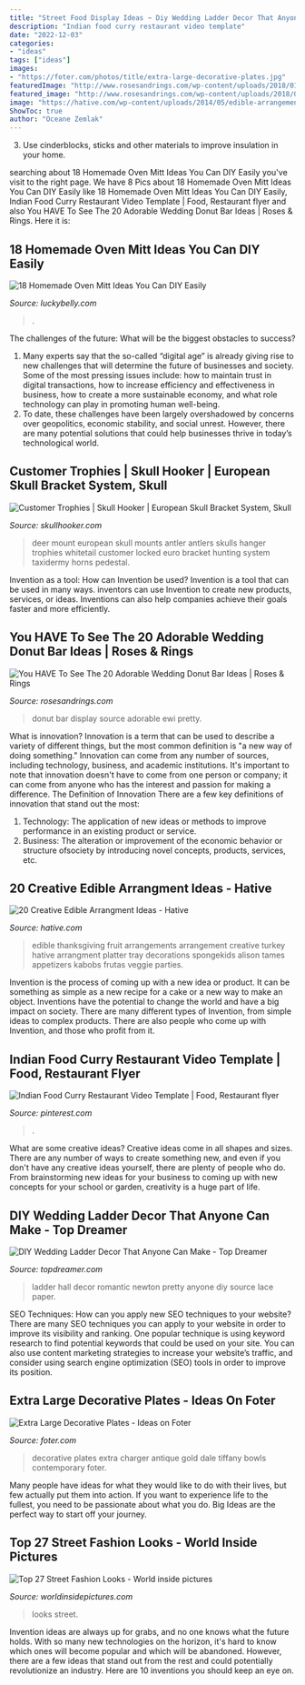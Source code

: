 ```yaml
---
title: "Street Food Display Ideas ~ Diy Wedding Ladder Decor That Anyone Can Make"
description: "Indian food curry restaurant video template"
date: "2022-12-03"
categories:
- "ideas"
tags: ["ideas"]
images:
- "https://foter.com/photos/title/extra-large-decorative-plates.jpg"
featuredImage: "http://www.rosesandrings.com/wp-content/uploads/2018/01/Cute-Donut-Wedding-Food-Display-Wall-Ideas.jpg"
featured_image: "http://www.rosesandrings.com/wp-content/uploads/2018/01/Cute-Donut-Wedding-Food-Display-Wall-Ideas.jpg"
image: "https://hative.com/wp-content/uploads/2014/05/edible-arrangements/4-thanksgiving-edible-arrangement.jpg"
ShowToc: true
author: "Oceane Zemlak"
---
```



3. Use cinderblocks, sticks and other materials to improve insulation in your home.

	

		
searching about 18 Homemade Oven Mitt Ideas You Can DIY Easily you've visit to the right page. We have 8 Pics about 18 Homemade Oven Mitt Ideas You Can DIY Easily like 18 Homemade Oven Mitt Ideas You Can DIY Easily, Indian Food Curry Restaurant Video Template | Food, Restaurant flyer and also You HAVE To See The 20 Adorable Wedding Donut Bar Ideas | Roses &amp; Rings. Here it is:
		
    
## 18 Homemade Oven Mitt Ideas You Can DIY Easily

<img loading=lazy src="https://www.luckybelly.com/wp-content/uploads/2020/11/18-Homemade-Oven-Mitt-Ideas-You-Can-DIY-Easily-768x1152.jpg" onerror="this.onerror=null;this.src='https://tse2.mm.bing.net/th?id=OIP.uJNjY7C2Km_sJmzMOWFWCwHaLH&amp;pid=15.1';" alt="18 Homemade Oven Mitt Ideas You Can DIY Easily">

_Source: luckybelly.com_

>. 

	

The challenges of the future: What will be the biggest obstacles to success?
1. Many experts say that the so-called “digital age” is already giving rise to new challenges that will determine the future of businesses and society. Some of the most pressing issues include: how to maintain trust in digital transactions, how to increase efficiency and effectiveness in business, how to create a more sustainable economy, and what role technology can play in promoting human well-being.
2. To date, these challenges have been largely overshadowed by concerns over geopolitics, economic stability, and social unrest. However, there are many potential solutions that could help businesses thrive in today’s technological world.

    
## Customer Trophies | Skull Hooker | European Skull Bracket System, Skull

<img loading=lazy src="http://www.skullhooker.com/wp-content/gallery/customer-trophies/locked-up.jpeg" onerror="this.onerror=null;this.src='https://tse3.mm.bing.net/th?id=OIP.frtkZv4eEVrUgg4NmUKvyQAAAA&amp;pid=15.1';" alt="Customer Trophies | Skull Hooker | European Skull Bracket System, Skull">

_Source: skullhooker.com_

>deer mount european skull mounts antler antlers skulls hanger trophies whitetail customer locked euro bracket hunting system taxidermy horns pedestal. 

	

Invention as a tool: How can Invention be used?
Invention is a tool that can be used in many ways. inventors can use Invention to create new products, services, or ideas. Inventions can also help companies achieve their goals faster and more efficiently.

    
## You HAVE To See The 20 Adorable Wedding Donut Bar Ideas | Roses &amp; Rings

<img loading=lazy src="http://www.rosesandrings.com/wp-content/uploads/2018/01/Cute-Donut-Wedding-Food-Display-Wall-Ideas.jpg" onerror="this.onerror=null;this.src='https://tse1.mm.bing.net/th?id=OIP.rekuklCcHh0_DU0hhPOobwHaKB&amp;pid=15.1';" alt="You HAVE To See The 20 Adorable Wedding Donut Bar Ideas | Roses &amp; Rings">

_Source: rosesandrings.com_

>donut bar display source adorable ewi pretty. 

	

What is innovation?
Innovation is a term that can be used to describe a variety of different things, but the most common definition is "a new way of doing something." Innovation can come from any number of sources, including technology, business, and academic institutions. It's important to note that innovation doesn't have to come from one person or company; it can come from anyone who has the interest and passion for making a difference.
The Definition of Innovation
There are a few key definitions of innovation that stand out the most: 
1. Technology: The application of new ideas or methods to improve performance in an existing product or service. 
2. Business: The alteration or improvement of the economic behavior or structure ofsociety by introducing novel concepts, products, services, etc. 

    
## 20 Creative Edible Arrangment Ideas - Hative

<img loading=lazy src="https://hative.com/wp-content/uploads/2014/05/edible-arrangements/4-thanksgiving-edible-arrangement.jpg" onerror="this.onerror=null;this.src='https://tse3.mm.bing.net/th?id=OIP.dBy9QH3RB13du5rhMPmuMwHaGK&amp;pid=15.1';" alt="20 Creative Edible Arrangment Ideas - Hative">

_Source: hative.com_

>edible thanksgiving fruit arrangements arrangement creative turkey hative arrangment platter tray decorations spongekids alison tames appetizers kabobs frutas veggie parties. 

	

Invention is the process of coming up with a new idea or product. It can be something as simple as a new recipe for a cake or a new way to make an object. Inventions have the potential to change the world and have a big impact on society. There are many different types of Invention, from simple ideas to complex products. There are also people who come up with Invention, and those who profit from it.

    
## Indian Food Curry Restaurant Video Template | Food, Restaurant Flyer

<img loading=lazy src="https://i.pinimg.com/736x/1a/a3/c9/1aa3c93e96ef4ea3fe0a5da3a0f9a49e.jpg" onerror="this.onerror=null;this.src='https://tse2.mm.bing.net/th?id=OIP.v1TOGlL-k-jUvsrfvASycQAAAA&amp;pid=15.1';" alt="Indian Food Curry Restaurant Video Template | Food, Restaurant flyer">

_Source: pinterest.com_

>. 

	

What are some creative ideas?
Creative ideas come in all shapes and sizes. There are any number of ways to create something new, and even if you don't have any creative ideas yourself, there are plenty of people who do. From brainstorming new ideas for your business to coming up with new concepts for your school or garden, creativity is a huge part of life.

    
## DIY Wedding Ladder Decor That Anyone Can Make - Top Dreamer

<img loading=lazy src="https://topdreamer.com/wp-content/uploads/2018/04/ladder-wedding-ideas-9-.jpg" onerror="this.onerror=null;this.src='https://tse3.mm.bing.net/th?id=OIP.lNt8MmjkzCLcicebM6bjJAHaLH&amp;pid=15.1';" alt="DIY Wedding Ladder Decor That Anyone Can Make - Top Dreamer">

_Source: topdreamer.com_

>ladder hall decor romantic newton pretty anyone diy source lace paper. 

	

SEO Techniques: How can you apply new SEO techniques to your website?
There are many SEO techniques you can apply to your website in order to improve its visibility and ranking. One popular technique is using keyword research to find potential keywords that could be used on your site. You can also use content marketing strategies to increase your website’s traffic, and consider using search engine optimization (SEO) tools in order to improve its position.

    
## Extra Large Decorative Plates - Ideas On Foter

<img loading=lazy src="https://foter.com/photos/title/extra-large-decorative-plates.jpg" onerror="this.onerror=null;this.src='https://tse1.mm.bing.net/th?id=OIP.Lur6PSEYK6aghbr7x-VocgHaHa&amp;pid=15.1';" alt="Extra Large Decorative Plates - Ideas on Foter">

_Source: foter.com_

>decorative plates extra charger antique gold dale tiffany bowls contemporary foter. 

	

Many people have ideas for what they would like to do with their lives, but few actually put them into action. If you want to experience life to the fullest, you need to be passionate about what you do. Big Ideas are the perfect way to start off your journey.

    
## Top 27 Street Fashion Looks - World Inside Pictures

<img loading=lazy src="https://worldinsidepictures.com/wp-content/uploads/2014/01/1169.jpg" onerror="this.onerror=null;this.src='https://tse3.mm.bing.net/th?id=OIP.XElEIj0uJq_dtxgBw7n5hQHaK5&amp;pid=15.1';" alt="Top 27 Street Fashion Looks - World inside pictures">

_Source: worldinsidepictures.com_

>looks street. 

	

Invention ideas are always up for grabs, and no one knows what the future holds. With so many new technologies on the horizon, it's hard to know which ones will become popular and which will be abandoned. However, there are a few ideas that stand out from the rest and could potentially revolutionize an industry. Here are 10 inventions you should keep an eye on.

